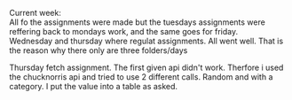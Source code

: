 Current week:\
All fo the assignments were made but the tuesdays assignments were reffering back to mondays work, and the same goes for friday.\
Wednesday and thursday where regulat assignments. All went well.
That is the reason why there only are three folders/days


Thursday fetch assignment.
The first given api didn't work.
Therfore i used the chucknorris api and tried to use 2 different calls. Random and with a category.
I put the value into a table as asked.